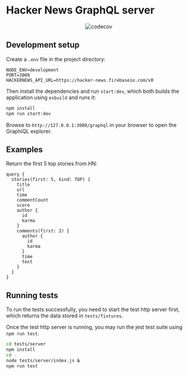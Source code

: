 # Hacker News GraphQL server

<p align="center">
    <img src="https://codecov.io/gh/permafrost-dev/hacker-news-graphql/branch/main/graph/badge.svg?token=7QchRpYsX1" alt="codecov" />
</p>

## Development setup

Create a `.env` file in the project directory:

```
NODE_ENV=development
PORT=3000
HACKERNEWS_API_URL=https://hacker-news.firebaseio.com/v0
```

Then install the dependencies and run `start:dev`, which both builds the application using `esbuild` and runs it:

```bash
npm install
npm run start:dev
```

Browse to `http://127.0.0.1:3000/graphql` in your browser to open the GraphiQL explorer.


## Examples

Return the first 5 top stories from HN:

```gql
query {
  stories(first: 5, kind: TOP) {
    title
    url
    time
    commentCount
    score
    author {
      id
      karma
    }
    comments(first: 2) {
      author {
        id
        karma
      }
      time
      text
    }
  }
}
```


## Running tests

To run the tests successfully, you need to start the test http server first, which returns the data stored in `tests/fixtures`.

Once the test http server is running, you may run the jest test suite using `npm run test`.

```bash
cd tests/server
npm install
cd -
node tests/server/index.js &
npm run test
```

